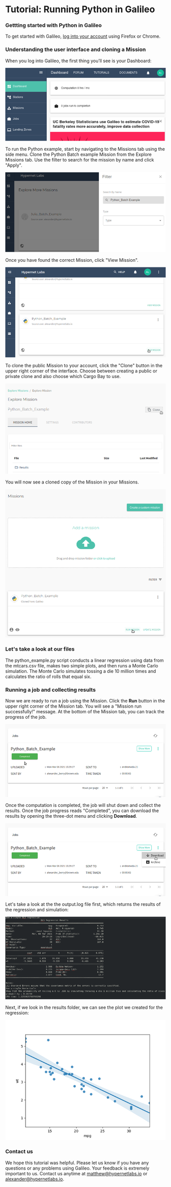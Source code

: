 # Tutorial: Running Python in Galileo

### Gettting started with Python in Galileo

To get started with Galileo, [log into your account](http://galileo.hypernetlabs.io/) using Firefox or Chrome.

### Understanding the user interface and cloning a Mission

When you log into Galileo, the first thing you’ll see is your Dashboard:

![View of the Galileo Dashboard](images/common/dashboard.png)

To run the Python example, start by navigating to the Missions tab using the side menu. Clone the Python Batch example Mission from the Explore Missions tab. Use the filter to search for the mission by name and click "Apply".

![Find the public example mission by name](images/python/find_public.png)

Once you have found the correct Mission, click "View Mission".

![Click View Mission](images/python/example_mission.png)

To clone the public Mission to your account, click the "Clone" button in the upper right corner of the interface. Choose between creating a public or private clone and also choose which Cargo Bay to use.

![Clone the mission](images/python/clone_mission.png)

You will now see a cloned copy of the Mission in your Missions.

![The cloned copy](images/python/cloned_copy.png)

### Let's take a look at our files

The python_example.py script conducts a linear regression using data from the mtcars.csv file, makes two simple plots, and then runs a Monte Carlo simulation. The Monte Carlo simulates tossing a die 10 million times and calculates the ratio of rolls that equal six.

### Running a job and collecting results

Now we are ready to run a job using the Mission. Click the **Run** button in the upper right corner of the Mission tab. You will see a "Mission run successfully!" message. At the bottom of the Mission tab, you can track the progress of the job.

![Track job progress](images/python/track_job.png)

Once the computation is completed, the job will shut down and collect the results. Once the job progress reads "Completed", you can download the results by opening the three-dot menu and clicking **Download**.

![Download results](images/python/download.png)

Let's take a look at the the output.log file first, which returns the results of the regression and simulation:

![Output.log results](images/python/results.png)

Next, if we look in the results folder, we can see the plot we created for the regression:

![Regression plot](images/python/regression.png)

### Contact us

We hope this tutorial was helpful. Please let us know if you have any questions or any problems using Galileo. Your feedback is extremely important to us. Contact us anytime at [matthew@hypernetlabs.io](matthew@hypernetlabs.io) or [alexander@hypernetlabs.io](alexander@hypernetlabs.io).